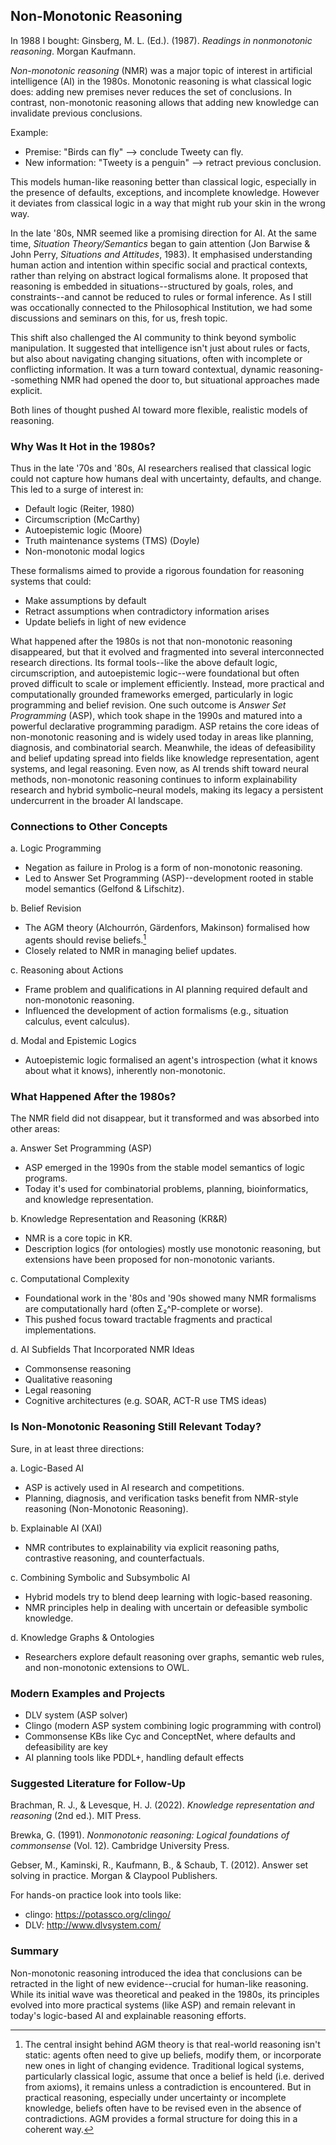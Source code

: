 
## Non-Monotonic Reasoning

In 1988 I bought: Ginsberg, M. L. (Ed.). (1987). *Readings in nonmonotonic reasoning*.
Morgan Kaufmann.

*Non-monotonic reasoning* (NMR) was a major topic of interest in artificial intelligence
(AI) in the 1980s. Monotonic reasoning is what classical logic does: adding new premises
never reduces the set of conclusions. In contrast, non-monotonic reasoning allows that
adding new knowledge can invalidate previous conclusions.

Example:
- Premise: "Birds can fly" --> conclude Tweety can fly.
- New information: "Tweety is a penguin" --> retract previous conclusion.

This models human-like reasoning better than classical logic, especially in the presence
of defaults, exceptions, and incomplete knowledge. However it deviates from classical
logic in a way that might rub your skin in the wrong way.

In the late '80s, NMR seemed like a promising direction for AI. At the same time,
*Situation Theory/Semantics* began to gain attention (Jon Barwise & John Perry,
*Situations and Attitudes*, 1983). It emphasised understanding human action and
intention within specific social and practical contexts, rather than relying on abstract
logical formalisms alone. It proposed that reasoning is embedded in situations--structured
by goals, roles, and constraints--and cannot be reduced to rules or formal inference.
As I still was occationally connected to the Philosophical Institution, we had some
discussions and seminars on this, for us, fresh topic.

This shift also challenged the AI community to think beyond symbolic manipulation.
It suggested that intelligence isn't just about rules or facts, but also about navigating
changing situations, often with incomplete or conflicting information. It was a turn
toward contextual, dynamic reasoning--something NMR had opened the door to, but situational
approaches made explicit.

Both lines of thought pushed AI toward more flexible, realistic models of reasoning.


### Why Was It Hot in the 1980s?

Thus in the late '70s and '80s, AI researchers realised that classical logic could not capture
how humans deal with uncertainty, defaults, and change. This led to a surge of interest in:
- Default logic (Reiter, 1980)
- Circumscription (McCarthy)
- Autoepistemic logic (Moore)
- Truth maintenance systems (TMS) (Doyle)
- Non-monotonic modal logics

These formalisms aimed to provide a rigorous foundation for reasoning systems that could:
- Make assumptions by default
- Retract assumptions when contradictory information arises
- Update beliefs in light of new evidence

What happened after the 1980s is not that non-monotonic reasoning disappeared, but that
it evolved and fragmented into several interconnected research directions. Its formal
tools--like the above default logic, circumscription, and autoepistemic logic--were
foundational but often proved difficult to scale or implement efficiently. Instead, more
practical and computationally grounded frameworks emerged, particularly in logic programming
and belief revision. One such outcome is *Answer Set Programming* (ASP), which took shape
in the 1990s and matured into a powerful declarative programming paradigm. ASP retains
the core ideas of non-monotonic reasoning and is widely used today in areas like planning,
diagnosis, and combinatorial search. Meanwhile, the ideas of defeasibility and belief
updating spread into fields like knowledge representation, agent systems, and legal reasoning.
Even now, as AI trends shift toward neural methods, non-monotonic reasoning continues to
inform explainability research and hybrid symbolic–neural models, making its legacy a
persistent undercurrent in the broader AI landscape.


### Connections to Other Concepts

a. Logic Programming
- Negation as failure in Prolog is a form of non-monotonic reasoning.
- Led to Answer Set Programming (ASP)--development rooted in stable
  model semantics (Gelfond & Lifschitz).

b. Belief Revision
- The AGM theory (Alchourrón, Gärdenfors, Makinson) formalised how
  agents should revise beliefs.[^agm]
- Closely related to NMR in managing belief updates.

[^agm]: The central insight behind AGM theory is that real-world reasoning isn't static: agents often need to give up beliefs, modify them, or incorporate new ones in light of changing evidence. Traditional logical systems, particularly classical logic, assume that once a belief is held (i.e. derived from axioms), it remains unless a contradiction is encountered. But in practical reasoning, especially under uncertainty or incomplete knowledge, beliefs often have to be revised even in the absence of contradictions. AGM provides a formal structure for doing this in a coherent way.

c. Reasoning about Actions
- Frame problem and qualifications in AI planning required default
  and non-monotonic reasoning.
- Influenced the development of action formalisms (e.g., situation
  calculus, event calculus).

d. Modal and Epistemic Logics
- Autoepistemic logic formalised an agent's introspection (what it
  knows about what it knows), inherently non-monotonic.


### What Happened After the 1980s?

The NMR field did not disappear, but it transformed and was absorbed
into other areas:

a. Answer Set Programming (ASP)
- ASP emerged in the 1990s from the stable model semantics of
  logic programs.
- Today it's used for combinatorial problems, planning,
  bioinformatics, and knowledge representation.

b. Knowledge Representation and Reasoning (KR&R)
- NMR is a core topic in KR.
- Description logics (for ontologies) mostly use monotonic reasoning,
  but extensions have been proposed for non-monotonic variants.

c. Computational Complexity
- Foundational work in the '80s and '90s showed many NMR formalisms
  are computationally hard (often Σ₂^P-complete or worse).
- This pushed focus toward tractable fragments and practical implementations.

d. AI Subfields That Incorporated NMR Ideas
- Commonsense reasoning
- Qualitative reasoning
- Legal reasoning
- Cognitive architectures (e.g. SOAR, ACT-R use TMS ideas)


### Is Non-Monotonic Reasoning Still Relevant Today?

Sure, in at least three directions:

a. Logic-Based AI
- ASP is actively used in AI research and competitions.
- Planning, diagnosis, and verification tasks benefit
  from NMR-style reasoning (Non-Monotonic Reasoning).

b. Explainable AI (XAI)
- NMR contributes to explainability via explicit reasoning
  paths, contrastive reasoning, and counterfactuals.

c. Combining Symbolic and Subsymbolic AI
- Hybrid models try to blend deep learning with logic-based
  reasoning.
- NMR principles help in dealing with uncertain or defeasible
  symbolic knowledge.

d. Knowledge Graphs & Ontologies
- Researchers explore default reasoning over graphs, semantic
  web rules, and non-monotonic extensions to OWL.


### Modern Examples and Projects

- DLV system (ASP solver)
- Clingo (modern ASP system combining logic programming with control)
- Commonsense KBs like Cyc and ConceptNet, where defaults and defeasibility are key
- AI planning tools like PDDL+, handling default effects


### Suggested Literature for Follow-Up

Brachman, R. J., & Levesque, H. J. (2022). *Knowledge representation and reasoning* (2nd ed.). MIT Press.

Brewka, G. (1991). *Nonmonotonic reasoning: Logical foundations of commonsense* (Vol. 12). Cambridge University Press.

Gebser, M., Kaminski, R., Kaufmann, B., & Schaub, T. (2012). Answer set solving in practice. Morgan & Claypool Publishers.

For hands-on practice look into tools like:
- clingo: https://potassco.org/clingo/
- DLV: http://www.dlvsystem.com/


### Summary

Non-monotonic reasoning introduced the idea that conclusions can be retracted in the
light of new evidence--crucial for human-like reasoning. While its initial wave was
theoretical and peaked in the 1980s, its principles evolved into more practical systems
(like ASP) and remain relevant in today's logic-based AI and explainable reasoning
efforts.


